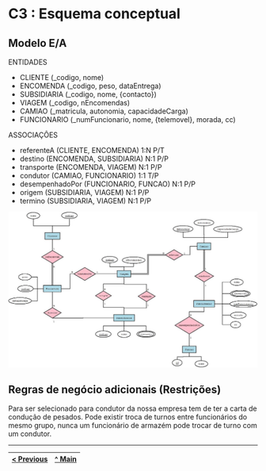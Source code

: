 # C3 : Esquema conceptual

## Modelo E/A

ENTIDADES

* CLIENTE (_codigo, nome)
* ENCOMENDA (_codigo, peso, dataEntrega)
* SUBSIDIARIA (_codigo, nome, {contacto})
* VIAGEM (_codigo, nEncomendas)
* CAMIAO (_matricula, autonomia, capacidadeCarga)
* FUNCIONARIO (_numFuncionario, nome, {telemovel}, morada, cc)

ASSOCIAÇÔES

* referenteA (CLIENTE, ENCOMENDA) 1:N P/T
* destino (ENCOMENDA, SUBSIDIARIA) N:1 P/P
* transporte (ENCOMENDA, VIAGEM) N:1 P/P
* condutor (CAMIAO, FUNCIONARIO) 1:1 T/P
* desempenhadoPor (FUNCIONARIO, FUNCAO) N:1 P/P
* origem (SUBSIDIARIA, VIAGEM) N:1 P/P
* termino (SUBSIDIARIA, VIAGEM) N:1 P/P

 
![Diagrama](images/Diagrama_Atlas.jpeg) 


## Regras de negócio adicionais (Restrições)

Para ser selecionado para condutor da nossa empresa tem de ter a carta de condução de pesados.
Pode existir troca de turnos entre funcionários do mesmo grupo, nunca um funcionário de armazém pode trocar de turno com um condutor.

---
[< Previous](rei02.md) | [^ Main](https://github.com/SIBD08/SIBD08-Atlas/) |
:--- | :---: | 
